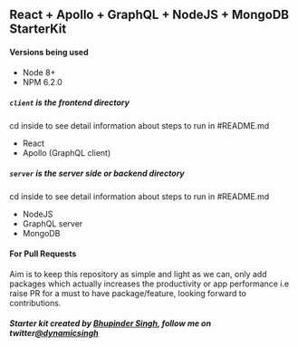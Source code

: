 ## React + Apollo + GraphQL + NodeJS + MongoDB StarterKit

#### Versions being used
* Node 8+
* NPM 6.2.0

##### `client` is the frontend directory
cd inside to see detail information about steps to run in #README.md
* React
* Apollo (GraphQL client)

##### `server` is the server side or backend directory
cd inside to see detail information about steps to run in #README.md
* NodeJS
* GraphQL server
* MongoDB

#### For Pull Requests
Aim is to keep this repository as simple and light as we can, only add packages which actually increases the productivity or app performance i.e raise PR for a must to have package/feature, looking forward to contributions.

##### Starter kit created by [Bhupinder Singh](https://github.com/dynamicsingh), follow me on twitter[@dynamicsingh](https://twitter.com/dynamicsingh)

